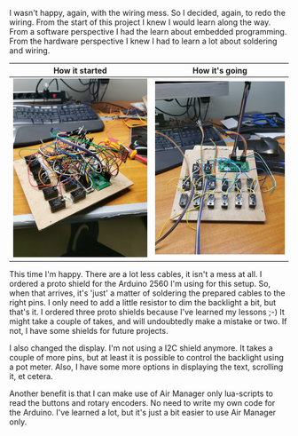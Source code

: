 I wasn't happy, again, with the wiring mess. So I decided, again, to redo the wiring. From the start of this project I knew I would learn along the way. From a software perspective I had the learn about embedded programming. From the hardware perspective I knew I had to learn a lot about soldering and wiring. 

| How it started                        | How it's going                      |
| ------------------------------------- | ----------------------------------- |
| ![How it started](assets/started.jpg) | ![How it's going](assets/going.jpg) |

This time I'm happy. There are a lot less cables, it isn't a mess at all. I ordered a proto shield for the Arduino 2560 I'm using for this setup. So, when that arrives, it's 'just' a matter of soldering the prepared cables to the right pins. I only need to add a little resistor to dim the backlight a bit, but that's it. I ordered three proto shields because I've learned my lessons ;-) It might take a couple of takes, and will undoubtedly make a mistake or two. If not, I have some shields for future projects.

I also changed the display. I'm not using a I2C shield anymore. It takes a couple of more pins, but at least it is possible to control the backlight using a pot meter. Also, I have some more options in displaying the text, scrolling it, et cetera.

Another benefit is that I can make use of Air Manager only lua-scripts to read the buttons and rotary encoders. No need to write my own code for the Arduino. I've learned a lot, but it's just a bit easier to use Air Manager only.